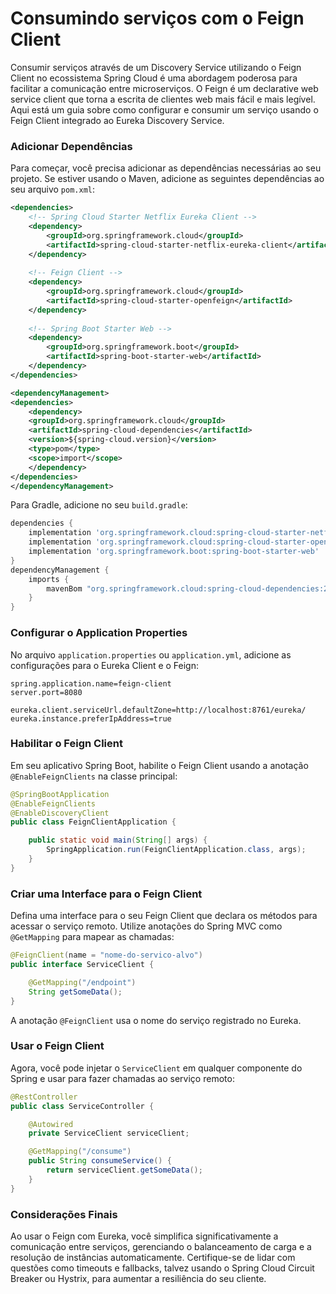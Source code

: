 # Consumindo serviços com o Feign Client

Consumir serviços através de um Discovery Service utilizando o Feign Client no ecossistema Spring Cloud é uma abordagem poderosa para facilitar a comunicação entre microserviços. O Feign é um declarative web service client que torna a escrita de clientes web mais fácil e mais legível. Aqui está um guia sobre como configurar e consumir um serviço usando o Feign Client integrado ao Eureka Discovery Service.

### Adicionar Dependências

Para começar, você precisa adicionar as dependências necessárias ao seu projeto. Se estiver usando o Maven, adicione as seguintes dependências ao seu arquivo `pom.xml`:

```xml
<dependencies>
    <!-- Spring Cloud Starter Netflix Eureka Client -->
    <dependency>
        <groupId>org.springframework.cloud</groupId>
        <artifactId>spring-cloud-starter-netflix-eureka-client</artifactId>
    </dependency>
    
    <!-- Feign Client -->
    <dependency>
        <groupId>org.springframework.cloud</groupId>
        <artifactId>spring-cloud-starter-openfeign</artifactId>
    </dependency>
    
    <!-- Spring Boot Starter Web -->
    <dependency>
        <groupId>org.springframework.boot</groupId>
        <artifactId>spring-boot-starter-web</artifactId>
    </dependency>
</dependencies>

<dependencyManagement>
<dependencies>
    <dependency>
    <groupId>org.springframework.cloud</groupId>
    <artifactId>spring-cloud-dependencies</artifactId>
    <version>${spring-cloud.version}</version>
    <type>pom</type>
    <scope>import</scope>
    </dependency>
</dependencies>
</dependencyManagement>
```

Para Gradle, adicione no seu `build.gradle`:

```gradle
dependencies {
    implementation 'org.springframework.cloud:spring-cloud-starter-netflix-eureka-client'
    implementation 'org.springframework.cloud:spring-cloud-starter-openfeign'
    implementation 'org.springframework.boot:spring-boot-starter-web'
}
dependencyManagement {
	imports {
		mavenBom "org.springframework.cloud:spring-cloud-dependencies:2023.0.1"
	}
}
```

### Configurar o Application Properties

No arquivo `application.properties` ou `application.yml`, adicione as configurações para o Eureka Client e o Feign:

```properties
spring.application.name=feign-client
server.port=8080

eureka.client.serviceUrl.defaultZone=http://localhost:8761/eureka/
eureka.instance.preferIpAddress=true
```

### Habilitar o Feign Client

Em seu aplicativo Spring Boot, habilite o Feign Client usando a anotação `@EnableFeignClients` na classe principal:

```java
@SpringBootApplication
@EnableFeignClients
@EnableDiscoveryClient
public class FeignClientApplication {

    public static void main(String[] args) {
        SpringApplication.run(FeignClientApplication.class, args);
    }
}
```

### Criar uma Interface para o Feign Client

Defina uma interface para o seu Feign Client que declara os métodos para acessar o serviço remoto. Utilize anotações do Spring MVC como `@GetMapping` para mapear as chamadas:

```java
@FeignClient(name = "nome-do-servico-alvo")
public interface ServiceClient {

    @GetMapping("/endpoint")
    String getSomeData();
}
```

A anotação `@FeignClient` usa o nome do serviço registrado no Eureka.

###  Usar o Feign Client

Agora, você pode injetar o `ServiceClient` em qualquer componente do Spring e usar para fazer chamadas ao serviço remoto:

```java
@RestController
public class ServiceController {

    @Autowired
    private ServiceClient serviceClient;

    @GetMapping("/consume")
    public String consumeService() {
        return serviceClient.getSomeData();
    }
}
```

### Considerações Finais

Ao usar o Feign com Eureka, você simplifica significativamente a comunicação entre serviços, gerenciando o balanceamento de carga e a resolução de instâncias automaticamente. Certifique-se de lidar com questões como timeouts e fallbacks, talvez usando o Spring Cloud Circuit Breaker ou Hystrix, para aumentar a resiliência do seu cliente.